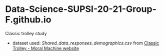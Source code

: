 # Data-Science-SUPSI-20-21-Group-F.github.io
Classic trolley study
* dataset used: _Shared_data_responses_demographics.csv_ from [Classic Trolley - Moral Machine website](https://bit.ly/2Y7Brr9)
